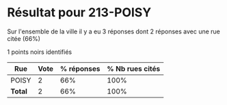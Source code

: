 # Résultat pour 213-POISY

Sur l'ensemble de la ville il y a eu 3 réponses dont 2 réponses avec une rue citée (66%)

1 points noirs identifiés

| Rue | Vote | % réponses | % Nb rues cités|
|-----|------|------------|----------------|
| POISY | 2 | 66% | 100%|
| **Total** | 2 | 66% | 100%|
